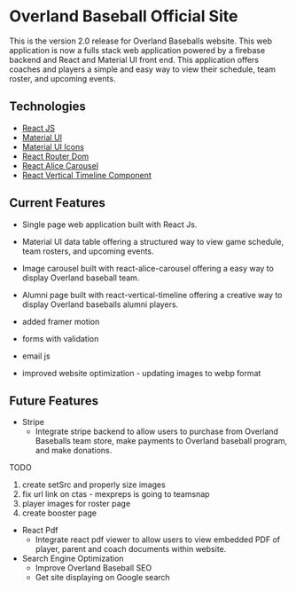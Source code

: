# Overland Baseball Official Site

This is the version 2.0 release for Overland Baseballs website. This web application is now a fulls stack web application powered by a firebase backend and React and Material UI front end. This application offers coaches and players a simple and easy way to view their schedule, team roster, and upcoming events.

## Technologies

- [React JS](https://react.dev/)
- [Material UI](https://mui.com/material-ui/)
- [Material UI Icons](https://mui.com/material-ui/material-icons/)
- [React Router Dom](https://reactrouter.com/en/main)
- [React Alice Carousel](https://www.npmjs.com/package/react-alice-carousel)
- [React Vertical Timeline Component](https://www.npmjs.com/package/react-vertical-timeline-component)

## Current Features

- Single page web application built with React Js.
- Material UI data table offering a structured way to view game schedule, team rosters, and upcoming events.
- Image carousel built with react-alice-carousel offering a easy way to display Overland baseball team.
- Alumni page built with react-vertical-timeline offering a creative way to display Overland baseballs alumni players.

- added framer motion
- forms with validation
- email js
- improved website optimization - updating images to webp format

## Future Features

- Stripe
  - Integrate stripe backend to allow users to purchase from Overland Baseballs team store, make payments to Overland baseball program, and make donations.

TODO

1. create setSrc and properly size images
2. fix url link on ctas - mexpreps is going to teamsnap
3. player images for roster page
4. create booster page

- React Pdf
  - Integrate react pdf viewer to allow users to view embedded PDF of player, parent and coach documents within website.
- Search Engine Optimization
  - Improve Overland Baseball SEO
  - Get site displaying on Google search
